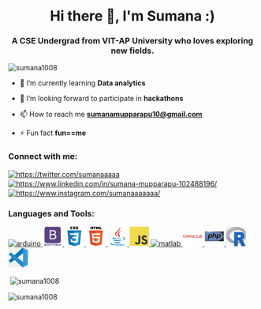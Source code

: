 <h1 align="center">Hi there 👋, I'm Sumana :)</h1>
<h3 align="center">A CSE Undergrad from VIT-AP University who loves exploring new fields.</h3>

<p align="left"> <img src="https://komarev.com/ghpvc/?username=sumana1008&label=Profile%20views&color=0e75b6&style=flat" alt="sumana1008" /> </p>

- 🌱 I’m currently learning **Data analytics**

- 🤝 I’m looking forward to participate in **hackathons**

- 📫 How to reach me **sumanamupparapu10@gmail.com**

- ⚡ Fun fact **fun==me**

<h3 align="left">Connect with me:</h3>
<p align="left">
<a href="https://twitter.com/https://twitter.com/sumanaaaaa" target="blank"><img align="center" src="https://raw.githubusercontent.com/rahuldkjain/github-profile-readme-generator/master/src/images/icons/Social/twitter.svg" alt="https://twitter.com/sumanaaaaa" height="30" width="40" /></a>
<a href="https://linkedin.com/in/https://www.linkedin.com/in/sumana-mupparapu-102488196/" target="blank"><img align="center" src="https://raw.githubusercontent.com/rahuldkjain/github-profile-readme-generator/master/src/images/icons/Social/linked-in-alt.svg" alt="https://www.linkedin.com/in/sumana-mupparapu-102488196/" height="30" width="40" /></a>
<a href="https://instagram.com/https://www.instagram.com/sumanaaaaaaa/" target="blank"><img align="center" src="https://raw.githubusercontent.com/rahuldkjain/github-profile-readme-generator/master/src/images/icons/Social/instagram.svg" alt="https://www.instagram.com/sumanaaaaaaa/" height="30" width="40" /></a>
</p>

<h3 align="left">Languages and Tools:</h3>
<p align="left"> <a href="https://www.arduino.cc/" target="_blank"> <img src="https://cdn.worldvectorlogo.com/logos/arduino-1.svg" alt="arduino" width="40" height="40"/> </a> <a href="https://getbootstrap.com" target="_blank"> <img src="https://raw.githubusercontent.com/devicons/devicon/master/icons/bootstrap/bootstrap-plain-wordmark.svg" alt="bootstrap" width="40" height="40"/> </a> <a href="https://www.w3schools.com/css/" target="_blank"> <img src="https://raw.githubusercontent.com/devicons/devicon/master/icons/css3/css3-original-wordmark.svg" alt="css3" width="40" height="40"/> </a> <a href="https://www.w3.org/html/" target="_blank"> <img src="https://raw.githubusercontent.com/devicons/devicon/master/icons/html5/html5-original-wordmark.svg" alt="html5" width="40" height="40"/> </a> <a href="https://www.java.com" target="_blank"> <img src="https://raw.githubusercontent.com/devicons/devicon/master/icons/java/java-original.svg" alt="java" width="40" height="40"/> </a> <a href="https://developer.mozilla.org/en-US/docs/Web/JavaScript" target="_blank"> <img src="https://raw.githubusercontent.com/devicons/devicon/master/icons/javascript/javascript-original.svg" alt="javascript" width="40" height="40"/> </a> <a href="https://www.mathworks.com/" target="_blank"> <img src="https://upload.wikimedia.org/wikipedia/commons/2/21/Matlab_Logo.png" alt="matlab" width="40" height="40"/> </a> <a href="https://www.oracle.com/" target="_blank"> <img src="https://raw.githubusercontent.com/devicons/devicon/master/icons/oracle/oracle-original.svg" alt="oracle" width="40" height="40"/> </a> <a href="https://www.php.net" target="_blank"> <img src="https://raw.githubusercontent.com/devicons/devicon/master/icons/php/php-original.svg" alt="php" width="40" height="40"/> </a> <a href="https://www.rstudio.com/" target="_blank"> <img src="https://raw.githubusercontent.com/SimranAnand1/SimranAnand1/main/r.PNG" alt="Rstudio" width="40" height="40"/> </a> <a href="https://code.visualstudio.com/" target="_blank"> <img src="https://raw.githubusercontent.com/SimranAnand1/SimranAnand1/main/Vscode.PNG" alt="Visual Studio Code" width="40" height="40"/> </a> </p>

<p>&nbsp;<img align="center" src="https://github-readme-stats.vercel.app/api?username=sumana1008&show_icons=true&locale=en" alt="sumana1008" /></p>
<p><img align="center" src="https://github-readme-streak-stats.herokuapp.com/?user=sumana1008&" alt="sumana1008" /></p>

